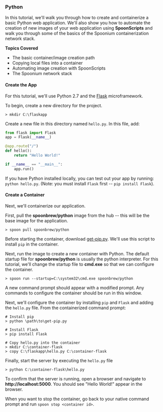 ### Python

In this tutorial, we'll walk you through how to create and containerize a basic Python web application. We'll also show you how to automate the creation of new images of your web application using **SpoonScripts** and walk you through some of the basics of the Spoonium containerization network stack. 

**Topics Covered**

- The basic container/image creation path
- Copying local files into a container
- Automating image creation with SpoonScripts
- The Spoonium network stack

#### Create the App

For this tutorial, we'll use Python 2.7 and the [Flask](http://flask.pocoo.org/) microframework. 

To begin, create a new directory for the project.  

```
> mkdir C:\flaskapp
```

Create a new file in this directory named `hello.py`. In this file, add: 

```python
from flask import Flask
app = Flask(__name__)

@app.route("/")
def hello():
	return "Hello World!"

if __name__ == "__main__":
	app.run()
```

If you have Python installed locally, you can test out your app by running: `python hello.py`. (Note: you must install `Flask` first -- `pip install Flask`).

#### Create a Container

Next, we'll containerize our application. 

First, pull the **spoonbrew/python** image from the hub -- this will be the base image for the application. 

```
> spoon pull spoonbrew/python
```

Before starting the container, download [get-pip.py](https://bootstrap.pypa.io/get-pip.py). We'll use this script to install `pip` in the container. 

Next, run the image to create a new container with Python. The default startup file for **spoonbrew/python** is usually the python interpreter. For this tutorial, we'll change the startup file to **cmd.exe** so that we can configure the container.  

```
> spoon run --startup=C:\system32\cmd.exe spoonbrew/python 
```

A new command prompt should appear with a modified prompt. Any commands to configure the container should be run in this window. 

Next, we'll configure the container by installing `pip` and `Flask` and adding the `hello.py` file. From the containerized command prompt: 

```
# Install pip
> python \path\to\get-pip.py

# Install Flask
> pip install Flask

# Copy hello.py into the container
> mkdir C:\container-flask
> copy C:\flaskapp\hello.py C:\container-flask
```

Finally, start the server by executing the `hello.py` file

```
> python C:\container-flask\hello.py
```

To confirm that the server is running, open a browser and navigate to **http://localhost:5000**. You should see "Hello World!" appear in the browser. 

When you want to stop the container, go back to your native command prompt and run `spoon stop <container id>`. 